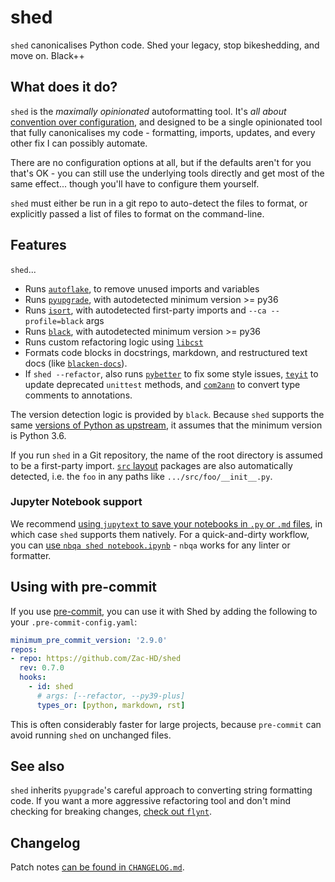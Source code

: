 # shed
`shed` canonicalises Python code.  Shed your legacy, stop bikeshedding, and move on.  Black++

## What does it do?
`shed` is the *maximally opinionated* autoformatting tool.  It's *all about*
[convention over configuration](https://en.wikipedia.org/wiki/Convention_over_configuration),
and designed to be a single opinionated tool that fully canonicalises my
code - formatting, imports, updates, and every other fix I can possibly
automate.

There are no configuration options at all, but if the defaults aren't for you
that's OK - you can still use the underlying tools directly and get most of
the same effect... though you'll have to configure them yourself.

`shed` must either be run in a git repo to auto-detect the files to format,
or explicitly passed a list of files to format on the command-line.

## Features
`shed`...

- Runs [`autoflake`](https://pypi.org/project/autoflake/),
  to remove unused imports and variables
- Runs [`pyupgrade`](https://pypi.org/project/pyupgrade/),
  with autodetected minimum version >= py36
- Runs [`isort`](https://pypi.org/project/isort/),
  with autodetected first-party imports and `--ca --profile=black` args
- Runs [`black`](https://pypi.org/project/black/),
  with autodetected minimum version >= py36
- Runs custom refactoring logic using [`libcst`](https://pypi.org/project/libcst/)
- Formats code blocks in docstrings, markdown, and restructured text docs
  (like [`blacken-docs`](https://pypi.org/project/blacken-docs/)).
- If `shed --refactor`, also runs [`pybetter`](https://pypi.org/project/pybetter/)
  to fix some style issues, [`teyit`](https://pypi.org/project/teyit/) to update
  deprecated `unittest` methods, and [`com2ann`](https://pypi.org/project/com2ann/)
  to convert type comments to annotations.

The version detection logic is provided by `black`.  Because `shed` supports the same
[versions of Python as upstream](https://devguide.python.org/#status-of-python-branches),
it assumes that the minimum version is Python 3.6.

If you run `shed` in a Git repository, the name of the root directory is assumed to be a
first-party import.  [`src` layout](https://hynek.me/articles/testing-packaging/)
packages are also automatically detected, i.e. the `foo` in any paths like
`.../src/foo/__init__.py`.

### Jupyter Notebook support
We recommend [using `jupytext` to save your notebooks in `.py` or `.md` files](https://jupytext.readthedocs.io/en/latest/),
in which case `shed` supports them natively.  For a quick-and-dirty workflow,
you can [use `nbqa shed notebook.ipynb`](https://nbqa.readthedocs.io/en/latest/readme.html) -
`nbqa` works for any linter or formatter.

## Using with pre-commit
If you use [pre-commit](https://pre-commit.com/), you can use it with Shed by
adding the following to your `.pre-commit-config.yaml`:

```yaml
minimum_pre_commit_version: '2.9.0'
repos:
- repo: https://github.com/Zac-HD/shed
  rev: 0.7.0
  hooks:
    - id: shed
      # args: [--refactor, --py39-plus]
      types_or: [python, markdown, rst]
```

This is often considerably faster for large projects, because `pre-commit`
can avoid running `shed` on unchanged files.

## See also
`shed` inherits `pyupgrade`'s careful approach to converting string formatting
code.  If you want a more aggressive refactoring tool and don't mind checking
for breaking changes, [check out `flynt`](https://github.com/ikamensh/flynt).

## Changelog

Patch notes [can be found in `CHANGELOG.md`](https://github.com/Zac-HD/shed/blob/master/CHANGELOG.md).
